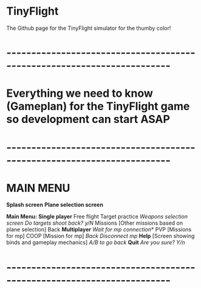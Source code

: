 # TinyFlight
The Github page for the TinyFlight simulator for the thumby color!

# -----------------------------------------------------------------------

# Everything we need to know (Gameplan) for the TinyFlight game so development can start ASAP

# -----------------------------------------------------------------------

# MAIN MENU

**Splash screen**
**Plane selection screen**

**Main Menu:**
**Single player**
    Free flight
    Target practice
        *Weapons selection screen*
        *Do targets shoot back? y/N*
    Missions
        [Other missions based on plane selection]
    Back
**Multiplayer**
    *Wait for mp connection**
    PVP
        [Missions for mp]
    COOP
        [Mission for mp]
    *Back Disconnect mp*
**Help**
    [Screen showing binds and gameplay mechanics]
    *A/B to go back*
**Quit**
    *Are you sure? Y/n*

  # -----------------------------------------------------------------------

